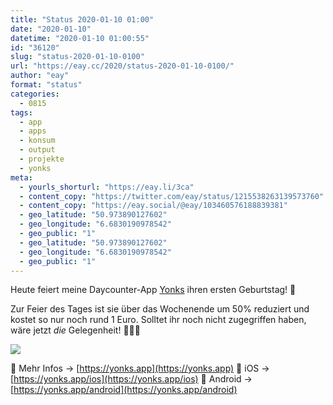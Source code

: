```yaml
---
title: "Status 2020-01-10 01:00"
date: "2020-01-10"
datetime: "2020-01-10 01:00:55"
id: "36120"
slug: "status-2020-01-10-0100"
url: "https://eay.cc/2020/status-2020-01-10-0100/"
author: "eay"
format: "status"
categories:
  - 0815
tags:
  - app
  - apps
  - konsum
  - output
  - projekte
  - yonks
meta:
  - yourls_shorturl: "https://eay.li/3ca"
  - content_copy: "https://twitter.com/eay/status/1215538263139573760"
  - content_copy: "https://eay.social/@eay/103460576188839381"
  - geo_latitude: "50.973890127602"
  - geo_longitude: "6.6830190978542"
  - geo_public: "1"
  - geo_latitude: "50.973890127602"
  - geo_longitude: "6.6830190978542"
  - geo_public: "1"
---
```


Heute feiert meine Daycounter-App [Yonks](https://yonks.app/) ihren ersten Geburtstag! 🎉

Zur Feier des Tages ist sie über das Wochen­ende um 50% reduziert und kostet so nur noch rund 1 Euro. Solltet ihr noch nicht zugegriffen haben, wäre jetzt _die_ Gelegenheit! 💸💸💸

[![](https://eay.cc/uploads/2020/yonks-birthday.png)](https://yonks.app/)

🚀 Mehr Infos → [https://yonks.app](https://yonks.app) 📱 iOS → [https://yonks.app/ios](https://yonks.app/ios) 🤖 Android → [https://yonks.app/android](https://yonks.app/android)
